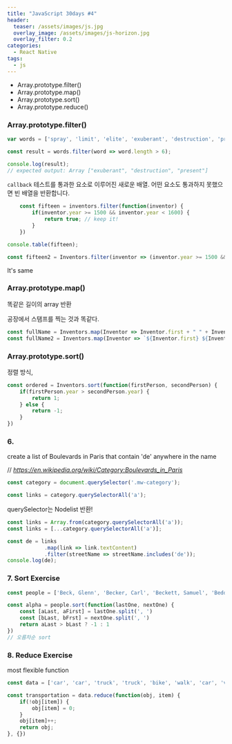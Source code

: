 ```yaml
---
title: "JavaScript 30days #4"
header:
  teaser: /assets/images/js.jpg
  overlay_image: /assets/images/js-horizon.jpg
  overlay_filter: 0.2
categories:
  - React Native
tags:
  - js
---
```




- Array.prototype.filter()
- Array.prototype.map()
- Array.prototype.sort()
- Array.prototype.reduce()



### Array.prototype.filter()

```js
var words = ['spray', 'limit', 'elite', 'exuberant', 'destruction', 'present'];

const result = words.filter(word => word.length > 6);

console.log(result);
// expected output: Array ["exuberant", "destruction", "present"]
```

`callback` 테스트를 통과한 요소로 이루어진 새로운 배열. 어떤 요소도 통과하지 못했으면 빈 배열을 반환합니다.



```js
    const fifteen = inventors.filter(function(inventor) {
        if(inventor.year >= 1500 && inventor.year < 1600) {
            return true; // keep it!
        }
    })
```



```js
console.table(fifteen);
```



```js
const fifteen2 = Inventors.filter(inventor => (inventor.year >= 1500 && inventor.year < 1600))
```

It's same



### Array.prototype.map()

똑같은 길이의 array 반환

공장에서 스탬프를 찍는 것과 똑같다.

```js
const fullName = Inventors.map(Inventor => Inventor.first + " " + Inventor.last);
const fullName2 = Inventors.map(Inventor => `${Inventor.first} ${Inventor.last}`);
```



### Array.prototype.sort()

정렬 방식,

```js
const ordered = Inventors.sort(function(firstPerson, secondPerson) {
    if(firstPerson.year > secondPerson.year) {
        return 1;
    } else {
        return -1;
    }
})
```



### 6. 

create a list of Boulevards in Paris that contain 'de' anywhere in the name

// *https://en.wikipedia.org/wiki/Category:Boulevards_in_Paris*

```js
const category = document.querySelector('.mw-category');

const links = category.querySelectorAll('a');
```



querySelector는 Nodelist 반환!

```js
const links = Array.from(category.querySelectorAll('a'));
const links = [...category.querySelectorAll('a')];
```



```js
const de = links
            .map(link => link.textContent)
            .filter(streetName => streetName.includes('de'));
console.log(de);
```





### 7. Sort Exercise

```js
const people = ['Beck, Glenn', 'Becker, Carl', 'Beckett, Samuel', 'Beddoes, Mick', 'Beecher, Henry', 'Beethoven, Ludwig', 'Begin, Menachem', 'Belloc, Hilaire', 'Bellow, Saul', 'Benchley, Robert', 'Benenson, Peter', 'Ben-Gurion, David', 'Benjamin, Walter', 'Benn, Tony', 'Bennington, Chester', 'Benson, Leana', 'Bent, Silas', 'Bentsen, Lloyd', 'Berger, Ric', 'Bergman, Ingmar', 'Berio, Luciano', 'Berle, Milton', 'Berlin, Irving', 'Berne, Eric', 'Bernhard, Sandra', 'Berra, Yogi', 'Berry, Halle', 'Berry, Wendell', 'Bethea, Erin', 'Bevan, Aneurin', 'Bevel, Ken', 'Biden, Joseph', 'Bierce, Ambrose', 'Biko, Steve', 'Billings, Josh', 'Biondo, Frank', 'Birrell, Augustine', 'Black, Elk', 'Blair, Robert', 'Blair, Tony', 'Blake, William'];
```



```js
const alpha = people.sort(function(lastOne, nextOne) {
    const [aLast, aFirst] = lastOne.split(', ')
    const [bLast, bFrst] = nextOne.split(', ')
    return aLast > bLast ? -1 : 1
})
// 오름차순 sort
```



### 8. Reduce Exercise

most flexible function

```js
const data = ['car', 'car', 'truck', 'truck', 'bike', 'walk', 'car', 'van', 'bike', 'walk', 'car', 'van', 'car', 'truck' ];

const transportation = data.reduce(function(obj, item) {
    if(!obj[item]) {
        obj[item] = 0;
    }
    obj[item]++;
    return obj;
}, {})
```

